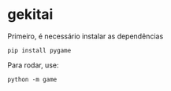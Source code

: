 # gekitai

Primeiro, é necessário instalar as dependências

```
pip install pygame
```

Para rodar, use:

```
python -m game
```
